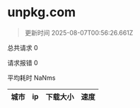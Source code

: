 
  # unpkg.com

  > 更新时间 2025-08-07T00:56:26.661Z
  
  总共请求 0

  请求报错 0

  平均耗时 NaNms

|城市|ip|下载大小|速度|
|-----|----------|---|---|

  